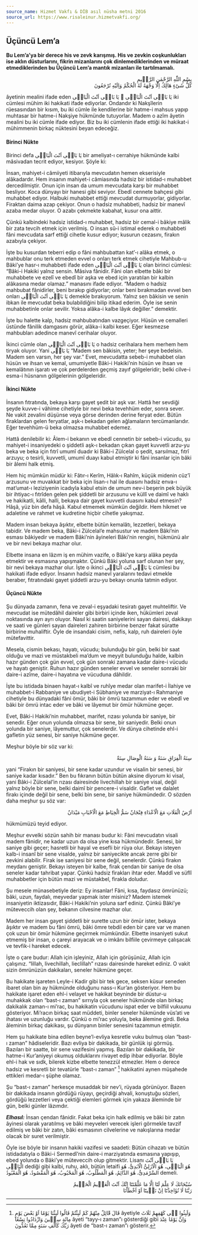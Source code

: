 ```yaml
---
source_name: Hizmet Vakfı & DİB asıl nüsha metni 2016
source_url: https://www.risaleinur.hizmetvakfi.org/
---
```

## Üçüncü Lem’a
**Bu Lem’a’ya bir derece his ve zevk karışmış. His ve zevkin coşkunlukları ise aklın düsturlarını, fikrin mizanlarını çok dinlemediklerinden ve müraat etmediklerinden bu Üçüncü Lem’a mantık mizanları ile tartılmamalı.**

<p class="arabic" dir="rtl">بِسْمِ اللّٰهِ الرَّحْمٰنِ الرَّحٖيمِ<br/>كُلُّ شَىْءٍ هَالِكٌ اِلَّا وَجْهَهُ لَهُ الْحُكْمُ وَاِلَيْهِ تُرْجَعُونَ</p>

âyetinin mealini ifade eden <span class="arabic" dir="rtl">يَا بَاقٖى اَنْتَ الْبَاقٖى ۞ يَا بَاقٖى اَنْتَ الْبَاقٖى</span> iki cümlesi mühim iki hakikati ifade ediyorlar. Ondandır ki Nakşîlerin rüesasından bir kısım, bu iki cümle ile kendilerine bir hatme-i mahsus yapıp muhtasar bir hatme-i Nakşiye hükmünde tutuyorlar. Madem o azîm âyetin mealini bu iki cümle ifade ediyor. Biz bu iki cümlenin ifade ettiği iki hakikat-i mühimmenin birkaç nüktesini beyan edeceğiz.

#### Birinci Nükte
Birinci defa <span class="arabic" dir="rtl">يَا بَاقٖى اَنْتَ الْبَاقٖى</span> bir ameliyat-ı cerrahiye hükmünde kalbi mâsivadan tecrit ediyor, kesiyor. Şöyle ki:

İnsan, mahiyet-i câmiiyeti itibarıyla mevcudatın hemen ekserisiyle alâkadardır. Hem insanın mahiyet-i câmiasında hadsiz bir istidad-ı muhabbet dercedilmiştir. Onun için insan da umum mevcudata karşı bir muhabbet besliyor. Koca dünyayı bir hanesi gibi seviyor. Ebedî cennete bahçesi gibi muhabbet ediyor. Halbuki muhabbet ettiği mevcudat durmuyorlar, gidiyorlar. Firaktan daima azap çekiyor. Onun o hadsiz muhabbeti, hadsiz bir manevî azaba medar oluyor. O azabı çekmekte kabahat, kusur ona aittir.

Çünkü kalbindeki hadsiz istidad-ı muhabbet, hadsiz bir cemal-i bâkiye mâlik bir zata tevcih etmek için verilmiş. O insan sû-i istimal ederek o muhabbeti fâni mevcudata sarf ettiği cihetle kusur ediyor; kusurun cezasını, firakın azabıyla çekiyor.

İşte bu kusurdan teberri edip o fâni mahbubattan kat’-ı alâka etmek, o mahbublar onu terk etmeden evvel o onları terk etmek cihetiyle Mahbub-u Bâki’ye hasr-ı muhabbeti ifade eden <span class="arabic" dir="rtl">يَا بَاقٖى اَنْتَ الْبَاقٖى</span> olan birinci cümlesi: “Bâki-i Hakiki yalnız sensin. Mâsiva fânidir. Fâni olan elbette bâki bir muhabbete ve ezelî ve ebedî bir aşka ve ebed için yaratılan bir kalbin alâkasına medar olamaz.” manasını ifade ediyor. “Madem o hadsiz mahbubat fânidirler, beni bırakıp gidiyorlar; onlar beni bırakmadan evvel ben onları <span class="arabic" dir="rtl">يَا بَاقٖى اَنْتَ الْبَاقٖى</span> demekle bırakıyorum. Yalnız sen bâkisin ve senin ibkan ile mevcudat beka bulabildiğini bilip itikad ederim. Öyle ise senin muhabbetinle onlar sevilir. Yoksa alâka-i kalbe lâyık değiller.” demektir.

İşte bu halette kalp, hadsiz mahbubatından vazgeçiyor. Hüsün ve cemalleri üstünde fânilik damgasını görür, alâka-i kalbi keser. Eğer kesmezse mahbubları adedince manevî cerihalar oluyor.

İkinci cümle olan <span class="arabic" dir="rtl">يَا بَاقٖى اَنْتَ الْبَاقٖى</span> o hadsiz cerihalara hem merhem hem tiryak oluyor. Yani <span class="arabic" dir="rtl">يَا بَاقٖى</span> “Madem sen bâkisin, yeter; her şeye bedelsin. Madem sen varsın, her şey var.” Evet, mevcudatta sebeb-i muhabbet olan hüsün ve ihsan ve kemal, umumiyetle Bâki-i Hakiki’nin hüsün ve ihsan ve kemalâtının işaratı ve çok perdelerden geçmiş zayıf gölgeleridir; belki cilve-i esma-i hüsnanın gölgelerinin gölgeleridir.

#### İkinci Nükte
İnsanın fıtratında, bekaya karşı gayet şedit bir aşk var. Hattâ her sevdiği şeyde kuvve-i vâhime cihetiyle bir nevi beka tevehhüm eder, sonra sever. Ne vakit zevalini düşünse veya görse derinden derine feryat eder. Bütün firaklardan gelen feryatlar, aşk-ı bekadan gelen ağlamaların tercümanlarıdır. Eğer tevehhüm-ü beka olmazsa muhabbet edemez.

Hattâ denilebilir ki: Âlem-i bekanın ve ebedî cennetin bir sebeb-i vücudu, şu mahiyet-i insaniyedeki o şiddetli aşk-ı bekadan çıkan gayet kuvvetli arzu-yu beka ve beka için fıtrî umumî duadır ki Bâki-i Zülcelal o şedit, sarsılmaz, fıtrî arzuyu; o tesirli, kuvvetli, umumî duayı kabul etmiştir ki fâni insanlar için bâki bir âlemi halk etmiş.

Hem hiç mümkün müdür ki: Fâtır-ı Kerîm, Hâlık-ı Rahîm, küçük midenin cüz’î arzusunu ve muvakkat bir beka için lisan-ı hal ile duasını hadsiz enva-ı mat’umat-ı leziziyenin icadıyla kabul etsin de umum nev-i beşerin pek büyük bir ihtiyac-ı fıtrîden gelen pek şiddetli bir arzusunu ve küllî ve daimî ve haklı ve hakikatli, kālli, halli, bekaya dair gayet kuvvetli duasını kabul etmesin? Hâşâ, yüz bin defa hâşâ. Kabul etmemek mümkün değildir. Hem hikmet ve adaletine ve rahmet ve kudretine hiçbir cihetle yakışmaz.

Madem insan bekaya âşıktır, elbette bütün kemalâtı, lezzetleri, bekaya tabidir. Ve madem beka, Bâki-i Zülcelal’e mahsustur ve madem Bâki’nin esması bâkiyedir ve madem Bâki’nin âyineleri Bâki’nin rengini, hükmünü alır ve bir nevi bekaya mazhar olur.

Elbette insana en lâzım iş en mühim vazife, o Bâki’ye karşı alâka peyda etmektir ve esmasına yapışmaktır. Çünkü Bâki yoluna sarf olunan her şey, bir nevi bekaya mazhar olur. İşte o ikinci <span class="arabic" dir="rtl">يَا بَاقٖى اَنْتَ الْبَاقٖى</span> cümlesi bu hakikati ifade ediyor. İnsanın hadsiz manevî yaralarını tedavi etmekle beraber, fıtratındaki gayet şiddetli arzu-yu bekayı onunla tatmin ediyor.

#### Üçüncü Nükte
Şu dünyada zamanın, fena ve zeval-i eşyadaki tesiratı gayet muhteliftir. Ve mevcudat ise mütedâhil daireler gibi birbiri içinde iken, hükümleri zeval noktasında ayrı ayrı oluyor. Nasıl ki saatin saniyelerini sayan dairesi, dakikayı ve saati ve günleri sayan daireleri zahiren birbirine benzer fakat süratte birbirine muhaliftir. Öyle de insandaki cisim, nefis, kalp, ruh daireleri öyle mütefavittir.

Mesela, cismin bekası, hayatı, vücudu; bulunduğu bir gün, belki bir saat olduğu ve mazi ve müstakbeli ma’dum ve meyyit bulunduğu halde, kalbin hazır günden çok gün evvel, çok gün sonraki zamana kadar daire-i vücudu ve hayatı geniştir. Ruhun hazır günden seneler evvel ve seneler sonraki bir daire-i azîme, daire-i hayatına ve vücuduna dâhildir.

İşte bu istidada binaen hayat-ı kalbî ve ruhîye medar olan marifet-i İlahiye ve muhabbet-i Rabbaniye ve ubudiyet-i Sübhaniye ve marziyat-ı Rahmaniye cihetiyle bu dünyadaki fâni ömür, bâki bir ömrü tazammun eder ve ebedî ve bâki bir ömrü intac eder ve bâki ve lâyemut bir ömür hükmüne geçer.

Evet, Bâki-i Hakiki’nin muhabbet, marifet, rızası yolunda bir saniye, bir senedir. Eğer onun yolunda olmazsa bir sene, bir saniyedir. Belki onun yolunda bir saniye, lâyemuttur, çok senelerdir. Ve dünya cihetinde ehl-i gafletin yüz senesi, bir saniye hükmüne geçer.

Meşhur böyle bir söz var ki:

<p class="arabic" dir="rtl">سِنَةُ الْفِرَاقِ سَنَةٌ وَ سَنَةُ الْوِصَالِ سِنَةٌ</p>

yani “Firakın bir saniyesi, bir sene kadar uzundur ve visalin bir senesi, bir saniye kadar kısadır.” Ben bu fıkranın bütün bütün aksine diyorum ki visal, yani Bâki-i Zülcelal’in rızası dairesinde livechillah bir saniye visal, değil yalnız böyle bir sene, belki daimî bir pencere-i visaldir. Gaflet ve dalalet firakı içinde değil bir sene, belki bin sene, bir saniye hükmündedir. O sözden daha meşhur şu söz var:

<p class="arabic" dir="rtl">اَرْضُ الْفَلَاتِ مَعَ الْاَعْدَاءِ فِنْجَانٌ سَمُّ الْخِيَاطِ مَعَ الْاَحْبَابِ مَيْدَانٌ</p>

hükmümüzü teyid ediyor.

Meşhur evvelki sözün sahih bir manası budur ki: Fâni mevcudatın visali madem fânidir, ne kadar uzun da olsa yine kısa hükmündedir. Senesi, bir saniye gibi geçer; hasretli bir hayal ve esefli bir rüya olur. Bekayı isteyen kalb-i insanî bir sene visalde, yalnız bir saniyecikte ancak zerre gibi bir zevkini alabilir. Firak ise saniyesi bir sene değil, senelerdir. Çünkü firakın meydanı geniştir. Bekayı isteyen bir kalbe, firak çendan bir saniye de olsa seneler kadar tahribat yapar. Çünkü hadsiz firakları ihtar eder. Maddî ve süflî muhabbetler için bütün mazi ve müstakbel, firakla doludur.

Şu mesele münasebetiyle deriz: Ey insanlar! Fâni, kısa, faydasız ömrünüzü; bâki, uzun, faydalı, meyvedar yapmak ister misiniz? Madem istemek insaniyetin iktizasıdır, Bâki-i Hakiki’nin yoluna sarf ediniz. Çünkü Bâki’ye müteveccih olan şey, bekanın cilvesine mazhar olur.

Madem her insan gayet şiddetli bir surette uzun bir ömür ister, bekaya âşıktır ve madem bu fâni ömrü, bâki ömre tebdil eden bir çare var ve manen çok uzun bir ömür hükmüne geçirmek mümkündür. Elbette insaniyeti sukut etmemiş bir insan, o çareyi arayacak ve o imkânı bilfiile çevirmeye çalışacak ve tevfik-i hareket edecek.

İşte o çare budur: Allah için işleyiniz, Allah için görüşünüz, Allah için çalışınız. “lillah, livechillah, lieclillah” rızası dairesinde hareket ediniz. O vakit sizin ömrünüzün dakikaları, seneler hükmüne geçer.

Bu hakikate işareten Leyle-i Kadir gibi bir tek gece, seksen küsur seneden ibaret olan bin ay hükmünde olduğunu nass-ı Kur’an gösteriyor. Hem bu hakikate işaret eden ehl-i velayet ve hakikat beyninde bir düstur-u muhakkak olan “bast-ı zaman” sırrıyla çok seneler hükmünde olan birkaç dakikalık zaman-ı mi’rac, bu hakikatin vücudunu ispat eder ve bilfiil vukuunu gösteriyor. Mi’racın birkaç saat müddeti, binler seneler hükmünde vüs’ati ve ihatası ve uzunluğu vardır. Çünkü o mi’rac yoluyla, beka âlemine girdi. Beka âleminin birkaç dakikası, şu dünyanın binler senesini tazammun etmiştir.

Hem şu hakikate bina edilen beyne’l-evliya kesretle vuku bulmuş olan “bast-ı zaman” hâdiseleridir. Bazı evliya bir dakikada, bir günlük işi görmüş. Bazıları bir saatte, bir sene vazifesini yapmış. Bazıları bir dakikada, bir hatme-i Kur’aniyeyi okumuş olduklarını rivayet edip ihbar ediyorlar. Böyle ehl-i hak ve sıdk, bilerek kizbe elbette tenezzül etmezler. Hem o derece hadsiz ve kesretli bir tevatürle “bast-ı zaman” [^Hâşiye1] hakikatini aynen müşahede ettikleri medar-ı şüphe olamaz.

Şu “bast-ı zaman” herkesçe musaddak bir nev’i, rüyada görünüyor. Bazen bir dakikada insanın gördüğü rüyayı, geçirdiği ahvali, konuştuğu sözleri, gördüğü lezzetleri veya çektiği elemleri görmek için yakaza âleminde bir gün, belki günler lâzımdır.

***Elhasıl:*** İnsan çendan fânidir. Fakat beka için halk edilmiş ve bâki bir zatın âyinesi olarak yaratılmış ve bâki meyveleri verecek işleri görmekle tavzif edilmiş ve bâki bir zatın, bâki esmasının cilvelerine ve nakışlarına medar olacak bir suret verilmiştir.

Öyle ise böyle bir insanın hakiki vazifesi ve saadeti: Bütün cihazatı ve bütün istidadatıyla o Bâki-i Sermedî’nin daire-i marziyatında esmasına yapışıp, ebed yolunda o Bâki’ye müteveccih olup gitmektir. Lisanı <span class="arabic" dir="rtl">يَا بَاقٖى اَنْتَ الْبَاقٖى</span> dediği gibi kalbi, ruhu, aklı, bütün letaifi <span class="arabic" dir="rtl">هُوَ الْبَاقٖى، هُوَ الْاَزَلِىُّ الْاَبَدِىُّ، هُوَ السَّرْمَدِىُّ، هُوَ الدَّائِمُ، هُوَ الْمَطْلُوبُ، هُوَ الْمَحْبُوبُ، هُوَ الْمَقْصُودُ، هُوَ الْمَعْبُودُ</span> demeli.

<p class="arabic" dir="rtl">سُبْحَانَكَ لَا عِلْمَ لَنَٓا اِلَّا مَا عَلَّمْتَنَٓا اِنَّكَ اَنْتَ الْعَلٖيمُ الْحَكٖيمُ<br/>رَبَّنَا لَا تُؤَاخِذْنَٓا اِنْ نَسٖينَٓا اَوْ اَخْطَاْنَا</p>

***

[^Hâşiye1]: <span class="arabic" dir="rtl">قَالَ قَٓائِلٌ مِنْهُمْ كَمْ لَبِثْتُمْ قَالُوا لَبِثْنَا يَوْمًا اَوْ بَعْضَ يَوْمٍ</span> âyetiyle <span class="arabic" dir="rtl">وَلَبِثُوا فٖى كَهْفِهِمْ ثَلَاثَ مِائَةٍ سِنٖينَ وَازْدَادُوا تِسْعًا</span> âyeti “tayy-ı zaman”ı gösterdiği gibi <span class="arabic" dir="rtl">وَاِنَّ يَوْمًا عِنْدَ رَبِّكَ كَاَلْفِ سَنَةٍ مِمَّا تَعُدُّونَ</span> âyeti de “bast-ı zaman”ı gösterir.

